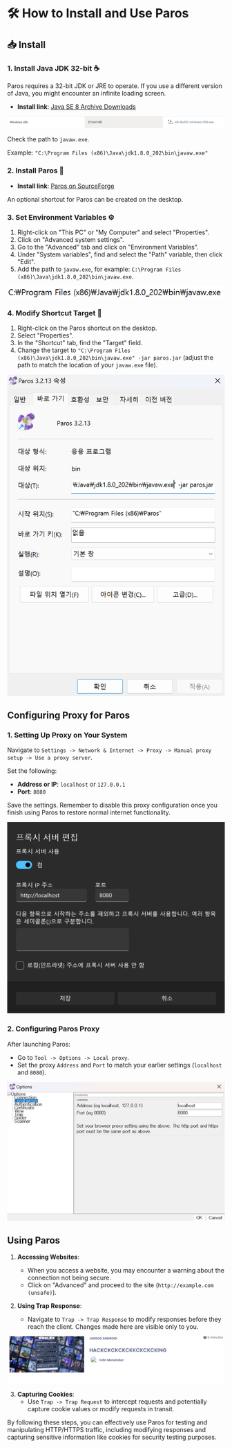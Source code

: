 # 🛠️ How to Install and Use Paros

## 📥 Install

### 1. Install Java JDK 32-bit ☕

Paros requires a 32-bit JDK or JRE to operate. If you use a different version of Java, you might encounter an infinite loading screen.

- **Install link**: [Java SE 8 Archive Downloads](https://www.oracle.com/java/technologies/javase/javase8-archive-downloads.html)

![Java Path Check](img/image-7.png)

Check the path to `javaw.exe`.

Example: `"C:\Program Files (x86)\Java\jdk1.8.0_202\bin\javaw.exe"`

### 2. Install Paros 🐞

- **Install link**: [Paros on SourceForge](https://sourceforge.net/projects/paros/)

An optional shortcut for Paros can be created on the desktop.

### 3. Set Environment Variables ⚙️

1. Right-click on "This PC" or "My Computer" and select "Properties".
2. Click on "Advanced system settings".
3. Go to the "Advanced" tab and click on "Environment Variables".
4. Under "System variables", find and select the "Path" variable, then click "Edit".
5. Add the path to `javaw.exe`, for example: `C:\Program Files (x86)\Java\jdk1.8.0_202\bin\javaw.exe`.

![Environment Variables](img/image-8.png)

### 4. Modify Shortcut Target 🎯

1. Right-click on the Paros shortcut on the desktop.
2. Select "Properties".
3. In the "Shortcut" tab, find the "Target" field.
4. Change the target to `"C:\Program Files (x86)\Java\jdk1.8.0_202\bin\javaw.exe" -jar paros.jar` (adjust the path to match the location of your `javaw.exe` file).

![Modify Shortcut Target](img/image-9.png)

## Configuring Proxy for Paros

### 1. Setting Up Proxy on Your System

Navigate to `Settings -> Network & Internet -> Proxy -> Manual proxy setup -> Use a proxy server`.

Set the following:
- **Address or IP**: `localhost` or `127.0.0.1`
- **Port**: `8080`

Save the settings. Remember to disable this proxy configuration once you finish using Paros to restore normal internet functionality.

![Proxy Settings](img/image-10.png)

### 2. Configuring Paros Proxy

After launching Paros:

- Go to `Tool -> Options -> Local proxy`.
- Set the proxy `Address` and `Port` to match your earlier settings (`localhost` and `8080`).

![Paros Proxy Settings](img/image-11.png)

## Using Paros

1. **Accessing Websites**:
   - When you access a website, you may encounter a warning about the connection not being secure.
   - Click on "Advanced" and proceed to the site (`http://example.com (unsafe)`).

2. **Using Trap Response**:
   - Navigate to `Trap -> Trap Response` to modify responses before they reach the client. Changes made here are visible only to you.

![Modify Response](img/image-12.png)

3. **Capturing Cookies**:
   - Use `Trap -> Trap Request` to intercept requests and potentially capture cookie values or modify requests in transit.

By following these steps, you can effectively use Paros for testing and manipulating HTTP/HTTPS traffic, including modifying responses and capturing sensitive information like cookies for security testing purposes.

